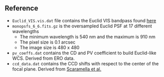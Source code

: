 ## Reference
* `Euclid_VIS.vis.dat` file contains the Euclid VIS bandpass found [here](http://svo2.cab.inta-csic.es/svo/theory/fps3/index.php?mode=browse&gname=Euclid&gname2=VIS&asttype=)
* `monopsfs_6_6.fits.gz` is the oversampled Euclid PSF at 17 different wavelengths
    - The minimum wavelength is 540 nm and the maximum is 910 nm
    - The pixel size is 0.1 arcsec
    - The image size is 480 x 480
* `pv_coeffs.dat` contains the CD and PV coefficient to build Euclid-like WCS. Derived from ERO data.
* `ccd_data.dat` contains the CCD shifts with respect to the center of the focal plane. Derived from [Scaramella et al.](https://arxiv.org/abs/2108.01201)
